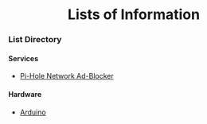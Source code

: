 <div align="center">
  <h1>Lists of Information</h1>
</div>

### List Directory

#### Services
* [Pi-Hole Network Ad-Blocker](./services/pi-hole.md)

#### Hardware
* [Arduino](./hardware/arduino.md)
